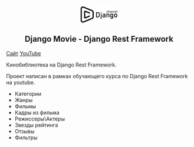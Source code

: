 <p align="center">
    <a href="https://djangochannel.com" target="_blank" rel="noopener noreferrer">
        <img width="100" src="logo.png" title="djangoschool">
    </a>
</p>

<h2 align="center">Django Movie - Django Rest Framework</h2>

[Сайт](https://djangochannel.com)
[YouTube](https://www.youtube.com/playlist?list=PLF-NY6ldwAWqSxUpnTBObEP21cFQxNJ7C)

Кинобиблиотека на Django Rest Framework.

Проект написан в рамках обучающего курса по Django Rest Framework на youtube.

- Категории
- Жанры
- Фильмы
- Кадры из фильма
- Режиссеры\Актеры
- Звезды рейтинга
- Отзывы
- Фильтры


